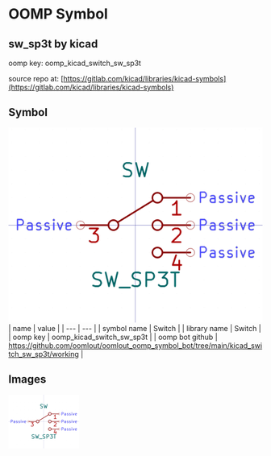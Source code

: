 # OOMP Symbol  
## sw_sp3t  by kicad  
  
oomp key: oomp_kicad_switch_sw_sp3t  
  
source repo at: [https://gitlab.com/kicad/libraries/kicad-symbols](https://gitlab.com/kicad/libraries/kicad-symbols)  
## Symbol  
  
[![working.png](working_600.png)](working.png)  
| name | value | 
| --- | --- | 
| symbol name | Switch | 
| library name | Switch | 
| oomp key | oomp_kicad_switch_sw_sp3t | 
| oomp bot github | https://github.com/oomlout/oomlout_oomp_symbol_bot/tree/main/kicad_switch_sw_sp3t/working | 
## Images  
  
[![working.png](working_140.png)](working.png)  
